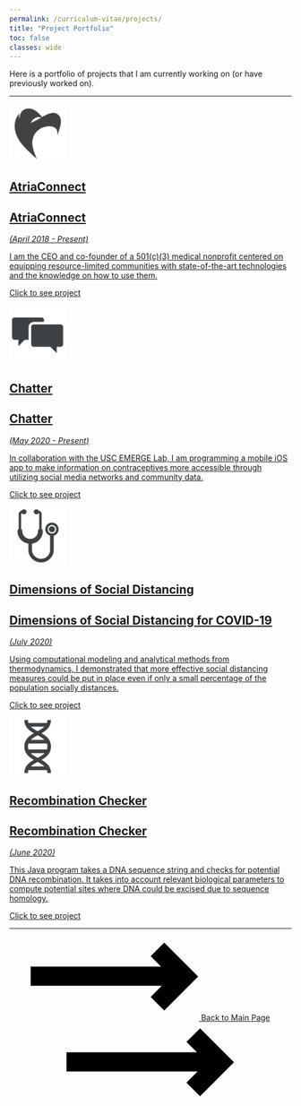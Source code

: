 ```yaml
---
permalink: /curriculum-vitae/projects/
title: "Project Portfolio"
toc: false
classes: wide
---
```


Here is a portfolio of projects that I am currently working on (or have previously worked on).

<hr>

<div class="two-container">
<div class="card-container"> 
  <div class="card"><a href="https://www.atriaconnect.org">
      <div class="card--display"><img src="/assets/images/atria-bw.png" alt="atria-logo-bw" width="20%">
        <h2>AtriaConnect</h2>
      </div>
      <div class="card--hover">
        <h2>AtriaConnect</h2>
        <em>(April 2018 - Present)</em>
        <p>I am the CEO and co-founder of a 501(c)(3) medical nonprofit centered on equipping resource-limited communities with state-of-the-art technologies and the knowledge on how to use them.</p>
        <p class="link">Click to see project</p>
      </div></a>
    <div class="card--border"></div>
  </div>
</div>
<div class="card-container"> 
  <div class="card"><a href="https://chatter-usc.github.io">
      <div class="card--display"><img src="/assets/images/chatter-bw.png" alt="chatter-logo-bw" width="20%">
        <h2>Chatter</h2>
      </div>
      <div class="card--hover">
        <h2>Chatter</h2>
        <em>(May 2020 - Present)</em>
        <p>In collaboration with the USC EMERGE Lab, I am programming a mobile iOS app to make information on contraceptives more accessible through utilizing social media networks and community data.</p>
        <p class="link">Click to see project</p>
      </div></a>
    <div class="card--border"></div>
  </div>
</div>
</div>

<div class="two-container">
<div class="card-container"> 
  <div class="card"><a href="/projects/dimensions-of-coronavirus/index.html">
      <div class="card--display"><img src="/assets/images/social-distancing-bw.png" alt="social-distancing-bw" width="20%">
        <h2>Dimensions of Social Distancing</h2>
      </div>
      <div class="card--hover">
        <h2>Dimensions of Social Distancing for COVID-19</h2>
        <em>(July 2020)</em>
        <p>Using computational modeling and analytical methods from thermodynamics, I demonstrated that more effective social distancing measures could be put in place even if only a small percentage of the population socially distances.</p>
        <p class="link">Click to see project</p>
      </div></a>
    <div class="card--border"></div>
  </div>
</div>
<div class="card-container"> 
  <div class="card"><a href="/projects/plasmid-homology-analyzer/index.html">
      <div class="card--display"><img src="/assets/images/recombination-checker-bw.png" alt="recombination-checker-bw" width="20%">
        <h2>Recombination Checker</h2>
      </div>
      <div class="card--hover">
        <h2>Recombination Checker</h2>
        <em>(June 2020)</em>
        <p>This Java program takes a DNA sequence string and checks for potential DNA recombination. It takes into account relevant biological parameters to compute potential sites where DNA could be excised due to sequence homology.</p>
        <p class="link">Click to see project</p>
      </div></a>
    <div class="card--border"></div>
  </div>
</div>
</div>

<hr>

<center><div id="button">
<a href="/curriculum-vitae/">
    <svg class="icon-arrow before">
        <use xlink:href="#arrow"></use>
    </svg>
    <span class="label">Back to Main Page</span>
    <svg class="icon-arrow after">
        <use xlink:href="#arrow"></use>
    </svg>
</a>
</div></center>

<svg style="display: none;">
  <defs>
    <symbol id="arrow" viewBox="0 0 35 15">
      <title>Arrow</title>
      <path d="M27.172 5L25 2.828 27.828 0 34.9 7.071l-7.07 7.071L25 11.314 27.314 9H0V5h27.172z "/>
    </symbol>
  </defs>
</svg>